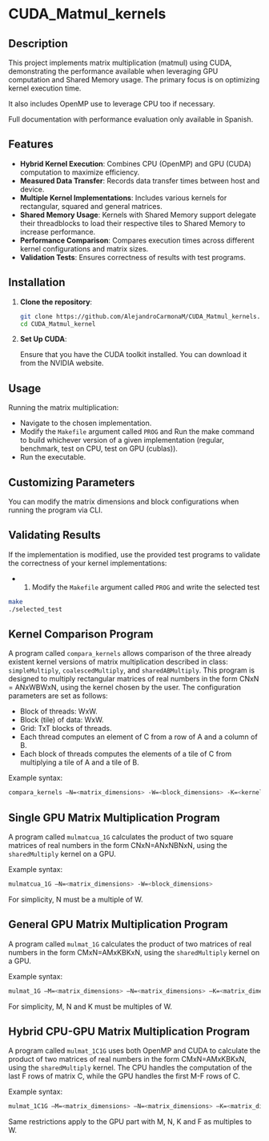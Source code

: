 # CUDA_Matmul_kernels

## Description

This project implements matrix multiplication (matmul) using CUDA, demonstrating the performance available when leveraging GPU computation and Shared Memory usage. The primary focus is on optimizing kernel execution time.

It also includes OpenMP use to leverage CPU too if necessary.

Full documentation with performance evaluation only available in Spanish.

## Features

- **Hybrid Kernel Execution**: Combines CPU (OpenMP) and GPU (CUDA) computation to maximize efficiency.
- **Measured Data Transfer**: Records data transfer times between host and device.
- **Multiple Kernel Implementations**: Includes various kernels for rectangular, squared and general matrices.
- **Shared Memory Usage**: Kernels with Shared Memory support delegate their threadblocks to load their respective tiles to Shared Memory to increase performance.
- **Performance Comparison**: Compares execution times across different kernel configurations and matrix sizes.
- **Validation Tests**: Ensures correctness of results with test programs.

## Installation

1. **Clone the repository**:

    ```bash
    git clone https://github.com/AlejandroCarmonaM/CUDA_Matmul_kernels.git
    cd CUDA_Matmul_kernel
    ```

2. **Set Up CUDA**:

    Ensure that you have the CUDA toolkit installed. You can download it from the NVIDIA website.

## Usage

Running the matrix multiplication:
- Navigate to the chosen implementation.
- Modify the `Makefile` argument called `PROG` and Run the make command to build whichever version of a given implementation (regular, benchmark, test on CPU, test on GPU (cublas)).
- Run the executable.

## Customizing Parameters

You can modify the matrix dimensions and block configurations when running the program via CLI.

## Validating Results

If the implementation is modified, use the provided test programs to validate the correctness of your kernel implementations:

- 1. Modify the `Makefile` argument called `PROG` and write the selected test
```bash
make
./selected_test
```

## Kernel Comparison Program

A program called `compara_kernels` allows comparison of the three already existent kernel versions of matrix multiplication described in class: `simpleMultiply`, `coalescedMultiply`, and `sharedABMultiply`. This program is designed to multiply rectangular matrices of real numbers in the form CNxN = ANxWBWxN, using the kernel chosen by the user. The configuration parameters are set as follows:

- Block of threads: WxW.
- Block (tile) of data: WxW.
- Grid: TxT blocks of threads.
- Each thread computes an element of C from a row of A and a column of B.
- Each block of threads computes the elements of a tile of C from multiplying a tile of A and a tile of B.

Example syntax:

```bash
compara_kernels –N=<matrix_dimensions> -W=<block_dimensions> -K=<kernel>
```

## Single GPU Matrix Multiplication Program

A program called `mulmatcua_1G` calculates the product of two square matrices of real numbers in the form CNxN=ANxNBNxN, using the `sharedMultiply` kernel on a GPU.

Example syntax:

```bash
mulmatcua_1G –N=<matrix_dimensions> -W=<block_dimensions>
```
For simplicity, N must be a multiple of W.

## General GPU Matrix Multiplication Program

A program called `mulmat_1G` calculates the product of two matrices of real numbers in the form CMxN=AMxKBKxN, using the `sharedMultiply` kernel on a GPU.

Example syntax:

```bash
mulmat_1G –M=<matrix_dimensions> –N=<matrix_dimensions> –K=<matrix_dimensions> -W=<block_dimensions>
```

For simplicity, M, N and K must be multiples of W.

## Hybrid CPU-GPU Matrix Multiplication Program

A program called `mulmat_1C1G` uses both OpenMP and CUDA to calculate the product of two matrices of real numbers in the form CMxN=AMxKBKxN, using the `sharedMultiply` kernel. The CPU handles the computation of the last F rows of matrix C, while the GPU handles the first M-F rows of C.

Example syntax:

```bash
mulmat_1C1G –M=<matrix_dimensions> –N=<matrix_dimensions> –K=<matrix_dimensions> -W=<block_dimensions> -F=<cpu_rows>
```

Same restrictions apply to the GPU part with M, N, K and F as multiples to W.
